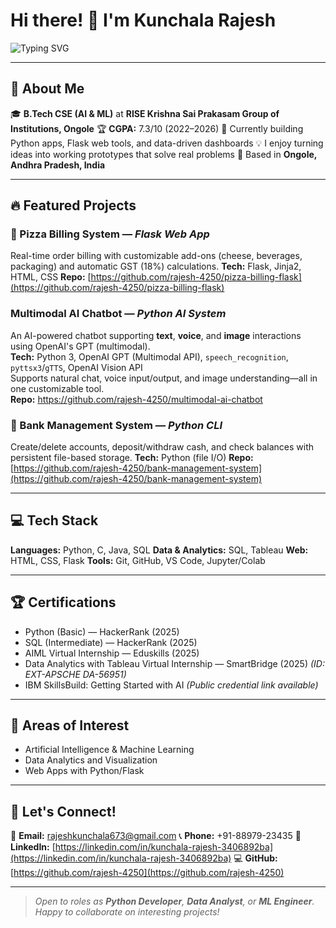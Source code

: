 # Hi there! 👋 I'm Kunchala Rajesh

![Typing SVG](https://readme-typing-svg.herokuapp.com?font=Fira+Code&size=25&pause=1000&color=00F79D&width=800&lines=💡+Python+Developer+|+Data+Analyst+|+Aspiring+ML+Engineer)

---

## 🚀 About Me

🎓 **B.Tech CSE (AI & ML)** at **RISE Krishna Sai Prakasam Group of Institutions, Ongole**
🏆 **CGPA:** 7.3/10 (2022–2026)
🌱 Currently building Python apps, Flask web tools, and data-driven dashboards
💡 I enjoy turning ideas into working prototypes that solve real problems
📍 Based in **Ongole, Andhra Pradesh, India**

---

## 🔥 Featured Projects

### 🍕 Pizza Billing System — *Flask Web App*

Real-time order billing with customizable add-ons (cheese, beverages, packaging) and automatic GST (18%) calculations.
**Tech:** Flask, Jinja2, HTML, CSS
**Repo:** [https://github.com/rajesh-4250/pizza-billing-flask](https://github.com/rajesh-4250/pizza-billing-flask)

###  Multimodal AI Chatbot — *Python AI System*  
An AI-powered chatbot supporting **text**, **voice**, and **image** interactions using OpenAI's GPT (multimodal).  
**Tech:** Python 3, OpenAI GPT (Multimodal API), `speech_recognition`, `pyttsx3`/`gTTS`, OpenAI Vision API  
Supports natural chat, voice input/output, and image understanding—all in one customizable tool.  
**Repo:** https://github.com/rajesh-4250/multimodal-ai-chatbot  


### 🏦 Bank Management System — *Python CLI*

Create/delete accounts, deposit/withdraw cash, and check balances with persistent file-based storage.
**Tech:** Python (file I/O)
**Repo:** [https://github.com/rajesh-4250/bank-management-system](https://github.com/rajesh-4250/bank-management-system)

---

## 💻 Tech Stack

**Languages:** Python, C, Java, SQL
**Data & Analytics:** SQL, Tableau
**Web:** HTML, CSS, Flask
**Tools:** Git, GitHub, VS Code, Jupyter/Colab

---

## 🏆 Certifications

* Python (Basic) — HackerRank (2025)
* SQL (Intermediate) — HackerRank (2025)
* AIML Virtual Internship — Eduskills (2025)
* Data Analytics with Tableau Virtual Internship — SmartBridge (2025) *(ID: EXT-APSCHE DA-56951)*
* IBM SkillsBuild: Getting Started with AI *(Public credential link available)*

---

## 🎯 Areas of Interest

* Artificial Intelligence & Machine Learning
* Data Analytics and Visualization
* Web Apps with Python/Flask

---

## 🤝 Let's Connect!

📧 **Email:** [rajeshkunchala673@gmail.com](mailto:rajeshkunchala673@gmail.com)
📞 **Phone:** +91-88979-23435
💼 **LinkedIn:** [https://linkedin.com/in/kunchala-rajesh-3406892ba](https://linkedin.com/in/kunchala-rajesh-3406892ba)
💻 **GitHub:** [https://github.com/rajesh-4250](https://github.com/rajesh-4250)

---

> *Open to roles as **Python Developer**, **Data Analyst**, or **ML Engineer**. Happy to collaborate on interesting projects!*
